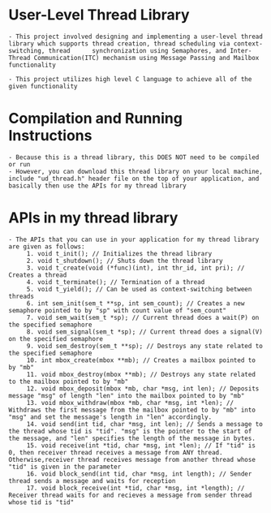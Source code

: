 # User-Level Thread Library
    - This project involved designing and implementing a user-level thread library which supports thread creation, thread scheduling via context-switching, thread      synchronization using Semaphores, and Inter-Thread Communication(ITC) mechanism using Message Passing and Mailbox functionality

    - This project utilizes high level C language to achieve all of the given functionality

# Compilation and Running Instructions
    - Because this is a thread library, this DOES NOT need to be compiled or run
    - However, you can download this thread library on your local machine, include "ud_thread.h" header file on the top of your application, and basically then use the APIs for my thread library

# APIs in my thread library
    - The APIs that you can use in your application for my thread library are given as follows:
         1. void t_init(); // Initializes the thread library                        
         2. void t_shutdown(); // Shuts down the thread library
         3. void t_create(void (*func)(int), int thr_id, int pri); // Creates a thread
         4. void t_terminate(); // Termination of a thread
         5. void t_yield(); // Can be used as context-switching between threads
         6. int sem_init(sem_t **sp, int sem_count); // Creates a new semaphore pointed to by "sp" with count value of "sem_count"
         7. void sem_wait(sem_t *sp); // Current thread does a wait(P) on the specified semaphore
         8. void sem_signal(sem_t *sp); // Current thread does a signal(V) on the specified semaphore
         9. void sem_destroy(sem_t **sp); // Destroys any state related to the specified semaphore
         10. int mbox_create(mbox **mb); // Creates a mailbox pointed to by "mb"
         11. void mbox_destroy(mbox **mb); // Destroys any state related to the mailbox pointed to by "mb"
         12. void mbox_deposit(mbox *mb, char *msg, int len); // Deposits message "msg" of length "len" into the mailbox pointed to by "mb"
         13. void mbox_withdraw(mbox *mb, char *msg, int *len); // Withdraws the first message from the mailbox pointed to by "mb" into "msg" and set the message's length in "len" accordingly.
         14. void send(int tid, char *msg, int len); // Sends a message to the thread whose tid is "tid". "msg" is the pointer to the start of the message, and "len" specifies the length of the message in bytes. 
         15. void receive(int *tid, char *msg, int *len); // If "tid" is 0, then receiver thread receives a message from ANY thread. Otherwise,receiver thread receives message from another thread whose "tid" is given in the parameter 
         16. void block_send(int tid, char *msg, int length); // Sender thread sends a message and waits for reception
         17. void block_receive(int *tid, char *msg, int *length); // Receiver thread waits for and recieves a message from sender thread whose tid is "tid"
